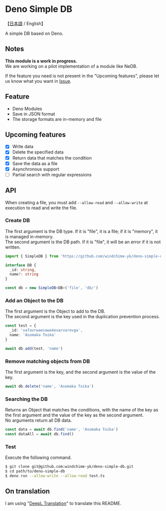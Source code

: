 # Deno Simple DB
【[日本語](./README_JP.md) / English】

A simple DB based on Deno.

## Notes
**This module is a work in progress.**  
We are working on a pilot implementation of a module like NeDB.

If the feature you need is not present in the "Upcoming features", please let us know what you want in [Issue](https://github.com/windchime-yk/deno-simple-db/issues/new).

## Feature
- Deno Modules
- Save in JSON format
- The storage formats are in-memory and file

## Upcoming features
- [x] Write data
- [x] Delete the specified data
- [x] Return data that matches the condition
- [x] Save the data as a file
- [x] Asynchronous support
- [ ] Partial search with regular expressions

## API
When creating a file, you must add `--allow-read` and `--allow-write` at execution to read and write the file.

### Create DB
The first argument is the DB type. If it is "file", it is a file; if it is "memory", it is managed in-memory.  
The second argument is the DB path. If it is "file", it will be an error if it is not written.

``` typescript
import { SimpleDB } from 'https://github.com/windchime-yk/deno-simple-db/raw/master/mod.ts'

interface DB {
  _id: string,
  name?: string
}

const db = new SimpleDB<DB>('file', 'db/')
```

### Add an Object to the DB
The first argument is the Object to add to the DB.  
The second argument is the key used in the duplication prevention process.
``` typescript
const test = {
  _id: 'vafavrwaevawe4evarvarevga',
  name: 'Asomaka Toika'
}

await db.add(test, 'name')
```

### Remove matching objects from DB
The first argument is the key, and the second argument is the value of the key.
``` typescript
await db.delete('name', 'Asomaka Toika')
```

### Searching the DB
Returns an Object that matches the conditions, with the name of the key as the first argument and the value of the key as the second argument.  
No arguments return all DB data.
``` typescript
const data = await db.find('name', 'Asomaka Toika')
const dataAll = await db.find()
```

### Test
Execute the following command.
``` bash
$ git clone git@github.com:windchime-yk/deno-simple-db.git
$ cd path/to/deno-simple-db
$ deno run --allow-write --allow-read test.ts
```

## On translation
I am using "[DeepL Translation](https://www.deepl.com/home)" to translate this README.
